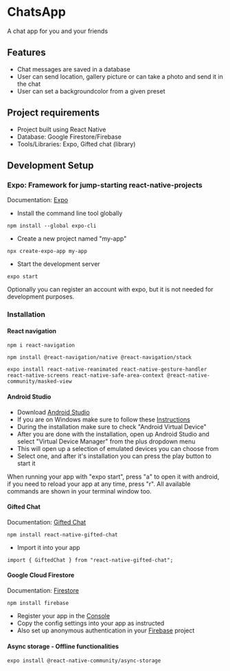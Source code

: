 # ChatsApp

A chat app for you and your friends

## Features

- Chat messages are saved in a database
- User can send location, gallery picture or can take a photo and send it in the chat
- User can set a backgroundcolor from a given preset

## Project requirements

- Project built using React Native
- Database: Google Firestore/Firebase
- Tools/Libraries: Expo, Gifted chat (library)

## Development Setup

### Expo: Framework for jump-starting react-native-projects

Documentation: [Expo](https://docs.expo.dev/get-started/installation/)

- Install the command line tool globally

```
npm install --global expo-cli
```

- Create a new project named "my-app"

```
npx create-expo-app my-app
```

- Start the development server

```
expo start
```

Optionally you can register an account with expo, but it is not needed for development purposes.

### Installation

#### React navigation

```
npm i react-navigation
```

```
npm install @react-navigation/native @react-navigation/stack
```

```
expo install react-native-reanimated react-native-gesture-handler react-native-screens react-native-safe-area-context @react-native-community/masked-view
```

#### Android Studio

- Download [Android Studio](https://developer.android.com/studio)
- If you are on Windows make sure to follow these [Instructions](https://images.careerfoundry.com/public/courses/fullstack-immersion/A5/E1/Full-Stack_Immersion_Exercise_5.1_Windows_10_Environment_Set-up_for_Android_Studio.pdf)
- During the installation make sure to check "Android Virtual Device"
- After you are done with the installation, open up Android Studio and select "Virtual Device Manager" from the plus dropdown menu
- This will open up a selection of emulated devices you can choose from
- Select one, and after it's installation you can press the play button to start it

When running your app with "expo start", press "a" to open it with android, if you need to reload your app at any time, press "r". All available commands are shown in your terminal window too.

#### Gifted Chat

Documentation: [Gifted Chat](https://github.com/FaridSafi/react-native-gifted-chat)

```
npm install react-native-gifted-chat
```

- Import it into your app

```
import { GiftedChat } from "react-native-gifted-chat";
```

#### Google Cloud Firestore

Documentation: [Firestore](https://firebase.google.com/docs/firestore)

```
npm install firebase
```

- Register your app in the [Console](https://console.firebase.google.com/)
- Copy the config settings into your app as instructed
- Also set up anonymous authentication in your [Firebase](https://console.firebase.google.com/) project

#### Async storage - Offline functionalities

```
expo install @react-native-community/async-storage
```
